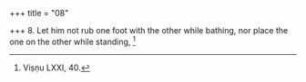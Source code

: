 +++
title = "08"

+++
8. Let him not rub one foot with the other while bathing, nor place the one on the other while standing, [^5] 


[^5]:  Viṣṇu LXXI, 40.
